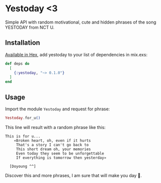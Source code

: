 # Yestoday <3

Simple API with random motivational, cute and hidden phrases of the song YESTODAY from NCT U.

## Installation

[Available in Hex](https://hexdocs.pm/yestoday), add yestoday to your list of dependencies in mix.exs:

```elixir
def deps do
  [
    {:yestoday, "~> 0.1.0"}
  ]
end
```

## Usage

Import the module `Yestoday` and request for phrase:

```elixir
Yestoday.for_u()
```

This line will result with a random phrase like this:

```terminal
This is for u...
    «Broken heart, oh, even if it hurts
	 That's a story I can't go back to
	 This short dream oh, your memories
	 Even today they seem to be unforgettable
	 If everything is tomorrow then yesterday»

  [Doyoung ^^]
```

Discover this and more phrases, I am sure that will make you day 💚.
